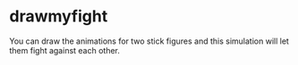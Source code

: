 # drawmyfight
You can draw the animations for two stick figures and this simulation will let them fight against each other.
